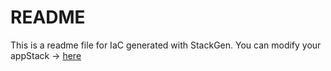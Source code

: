 # README
This is a readme file for IaC generated with StackGen.
You can modify your appStack -> [here](http://main.dev.stackgen.com/appstacks/9d1b2ef6-3268-4913-bafd-9dde05fc9020)
